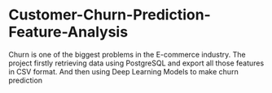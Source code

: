 # Customer-Churn-Prediction-Feature-Analysis
Churn is one of the biggest problems in the E-commerce industry. The project firstly retrieving data using PostgreSQL and export all those features in CSV format. And then using Deep Learning Models to make churn prediction
